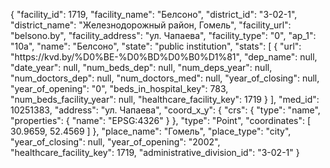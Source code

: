 {
    "facility_id": 1719,
    "facility_name": "Белсоно",
    "district_id": "3-02-1",
    "district_name": "Железнодорожный район, Гомель",
    "facility_url": "belsono.by",
    "facility_address": "ул. Чапаева",
    "facility_type": "0",
    "ap_1": "10а",
    "name": "Белсоно",
    "state": "public institution",
    "stats": [
        {
            "url": "https:\/\/kvd.by\/%D0%BE-%D0%BD%D0%B0%D1%81",
            "dep_name": null,
            "date_year": null,
            "num_beds_dep": null,
            "num_deps_year": null,
            "num_doctors_dep": null,
            "num_doctors_med": null,
            "year_of_closing": null,
            "year_of_opening": "0",
            "beds_in_hospital_key": 783,
            "num_beds_facility_year": null,
            "healthcare_facility_key": 1719
        }
    ],
    "med_id": 10251383,
    "address": "ул. Чапаева",
    "coord_x_y": {
        "crs": {
            "type": "name",
            "properties": {
                "name": "EPSG:4326"
            }
        },
        "type": "Point",
        "coordinates": [
            30.9659,
            52.4569
        ]
    },
    "place_name": "Гомель",
    "place_type": "city",
    "year_of_closing": null,
    "year_of_opening": "2002",
    "healthcare_facility_key": 1719,
    "administrative_division_id": "3-02-1"
}